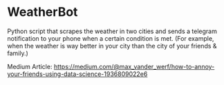 # WeatherBot
Python script that scrapes the weather in two cities and sends a telegram notification to your phone when a certain condition is met. (For example, when the weather is way better in your city than the city of your friends & family.)

Medium Article:
https://medium.com/@max_vander_werf/how-to-annoy-your-friends-using-data-science-1936809022e6
